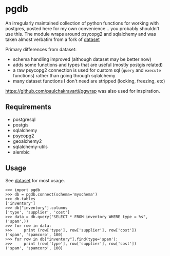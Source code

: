 # pgdb

An irregularly maintained collection of python functions for working with postgres, posted here for my own convenience... you probably shouldn't use this. The module wraps around psycopg2 and sqlalchemy and was taken almost verbatim from a fork of [dataset](https://dataset.readthedocs.org/)

Primary differences from dataset:
- schema handling improved (although dataset may be better now)
- adds some functions and types that are useful (mostly postgis related)
- a raw psycopg2 connection is used for custom sql (`query` and `execute` functions) rather than going through sqlalchemy
- many dataset functions I don't need are stripped (locking, freezing, etc)

https://github.com/paulchakravarti/pgwrap was also used for inspiration.

## Requirements
- postgresql
- postgis
- sqlalchemy
- psycopg2
- geoalchemy2
- sqlalchemy-utils
- alembic

## Usage

See [dataset](https://dataset.readthedocs.org/) for most usage.

```
>>> import pgdb
>>> db = pgdb.connect(schema='myschema')
>>> db.tables
['inventory']
>>> db["inventory"].columns
['type', 'supplier', 'cost']
>>> data = db.query("SELECT * FROM inventory WHERE type = %s", ('spam',))
>>> for row in data:
>>>     print (row['type'], row['supplier'], row['cost'])
('spam', 'spamcorp', 100)
>>> for row in db["inventory"].find(type='spam'):
>>>     print (row['type'], row['supplier'], row['cost'])
('spam', 'spamcorp', 100)
```


